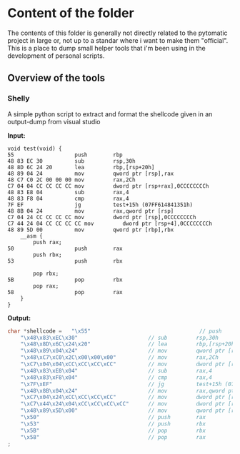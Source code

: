
# Content of the folder
The contents of this folder is generally not directly related to the pytomatic project in large or,
not up to a standar where i want to make them "official".
This is a place to dump small helper tools that i'm been using in the development of personal scripts.

## Overview of the tools

### Shelly
A simple python script to extract and format the shellcode given in an output-dump from visual studio

**Input:**
```     
void test(void) {
55                   push        rbp
48 83 EC 30          sub         rsp,30h
48 8D 6C 24 20       lea         rbp,[rsp+20h]
48 89 04 24          mov         qword ptr [rsp],rax
48 C7 C0 2C 00 00 00 mov         rax,2Ch
C7 04 04 CC CC CC CC mov         dword ptr [rsp+rax],0CCCCCCCCh
48 83 E8 04          sub         rax,4
48 83 F8 04          cmp         rax,4
7F EF                jg          test+15h (07FF614841351h)
48 8B 04 24          mov         rax,qword ptr [rsp]
C7 04 24 CC CC CC CC mov         dword ptr [rsp],0CCCCCCCCh
C7 44 24 04 CC CC CC CC mov         dword ptr [rsp+4],0CCCCCCCCh
48 89 5D 00          mov         qword ptr [rbp],rbx
	__asm {
		push rax;
50                   push        rax
		push rbx;
53                   push        rbx

		pop rbx;
5B                   pop         rbx
		pop rax;
58                   pop         rax
	}
}
```
**Output:**

```c
char *shellcode = 	"\x55"                                  // push        rbp
	"\x48\x83\xEC\x30"                      // sub         rsp,30h
	"\x48\x8D\x6C\x24\x20"                  // lea         rbp,[rsp+20h]
	"\x48\x89\x04\x24"                      // mov         qword ptr [rsp],rax
	"\x48\xC7\xC0\x2C\x00\x00\x00"          // mov         rax,2Ch
	"\xC7\x04\x04\xCC\xCC\xCC\xCC"          // mov         dword ptr [rsp+rax],0CCCCCCCCh
	"\x48\x83\xE8\x04"                      // sub         rax,4
	"\x48\x83\xF8\x04"                      // cmp         rax,4
	"\x7F\xEF"                              // jg          test+15h (07FF614841351h)
	"\x48\x8B\x04\x24"                      // mov         rax,qword ptr [rsp]
	"\xC7\x04\x24\xCC\xCC\xCC\xCC"          // mov         dword ptr [rsp],0CCCCCCCCh
	"\xC7\x44\x24\x04\xCC\xCC\xCC\xCC"      // mov         dword ptr [rsp+4],0CCCCCCCCh
	"\x48\x89\x5D\x00"                      // mov         qword ptr [rbp],rbx
	"\x50"                                  // push        rax
	"\x53"                                  // push        rbx
	"\x5B"                                  // pop         rbx
	"\x58"                                  // pop         rax
;
```